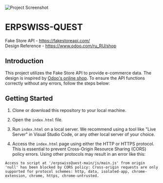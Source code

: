 ![Project Screenshot](https://i.imgur.com/T3XJOin.png)

# ERPSWISS-QUEST
Fake Store API - https://fakestoreapi.com/
<br/>
Design Reference - https://www.odoo.com/ru_RU/shop

## Introduction

This project utilizes the Fake Store API to provide e-commerce data. The design is inspired by [Odoo's online shop](https://www.odoo.com/ru_RU/shop). To ensure the API functions correctly without any errors, follow the steps below:

## Getting Started

1. Clone or download this repository to your local machine.

2. Open the `index.html` file.

3. Run `index.html` on a local server. We recommend using a tool like "Live Server" in Visual Studio Code, or any other local server of your choice.

4. Access the `index.html` page using either the HTTP or HTTPS protocol. This is essential to prevent Cross-Origin Resource Sharing (CORS) policy errors. Using other protocols may result in an error like this:

```plaintext
Access to script at '/erpswissQuest-main/js/main.js' from origin 'null' has been blocked by CORS policy: Cross-origin requests are only supported for protocol schemes: http, data, isolated-app, chrome-extension, chrome, https, chrome-untrusted.

